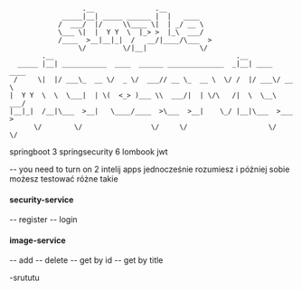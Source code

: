 ~~~
                  .__               .__          
             _____|__| _____ ______ |  |   ____  
            /  ___/  |/     \\____ \|  | _/ __ \ 
            \___ \|  |  Y Y  \  |_> >  |_\  ___/ 
            /____  >__|__|_|  /   __/|____/\___  >
                 \/         \/|__|             \/ 
        .__                                             .__              
  _____ |__| ___________  ____  ______ ______________  _|__| ____  ____  
 /     \|  |/ ___\_  __ \/  _ \/  ___// __ \_  __ \  \/ /  |/ ___\/ __ \ 
|  Y Y  \  \  \___|  | \(  <_> )___ \\  ___/|  | \/\   /|  \  \__\  ___/ 
|__|_|  /__|\___  >__|   \____/____  >\___  >__|    \_/ |__|\___  >___  >
      \/        \/                 \/     \/                    \/    \/ 

~~~
springboot 3
springsecurity 6
lombook 
jwt


-- you need to turn on 2 intelij apps jednocześnie rozumiesz 
i później sobie możesz testować różne takie 

#### security-service
-- register
-- login


#### image-service
-- add
-- delete
-- get by id
-- get by title 

-srututu